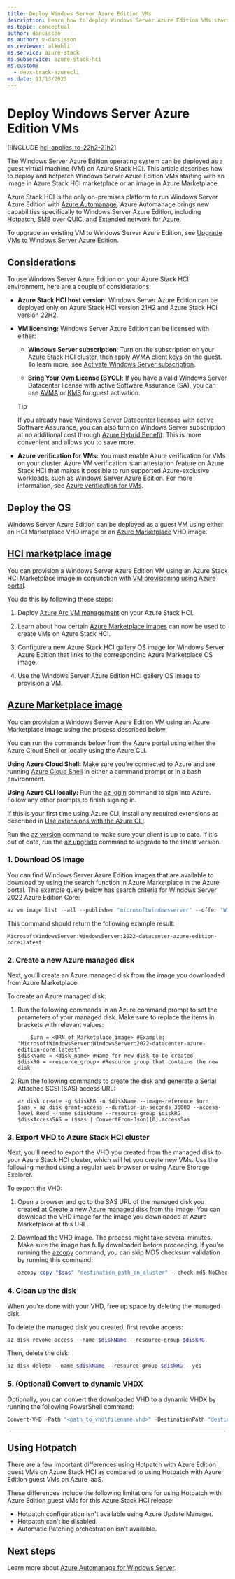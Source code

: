 ```yaml
---
title: Deploy Windows Server Azure Edition VMs
description: Learn how to deploy Windows Server Azure Edition VMs starting with an image in Azure Stack HCI Marketplace or Azure Marketplace.
ms.topic: conceptual
author: dansisson
ms.author: v-dansisson
ms.reviewer: alkohli
ms.service: azure-stack
ms.subservice: azure-stack-hci
ms.custom:
  - devx-track-azurecli
ms.date: 11/13/2023
---
```


# Deploy Windows Server Azure Edition VMs

[!INCLUDE [hci-applies-to-22h2-21h2](../../includes/hci-applies-to-22h2-21h2.md)]

The Windows Server Azure Edition operating system can be deployed as a guest virtual machine (VM) on Azure Stack HCI. This article describes how to deploy and hotpatch Windows Server Azure Edition VMs starting with an image in Azure Stack HCI marketplace or an image in Azure Marketplace.

Azure Stack HCI is the only on-premises platform to run Windows Server Azure Edition with [Azure Automanage](/azure/automanage/automanage-windows-server-services-overview). Azure Automanage brings new capabilities specifically to Windows Server Azure Edition, including [Hotpatch](/azure/automanage/automanage-hotpatch), [SMB over QUIC](/windows-server/storage/file-server/smb-over-quic), and [Extended network for Azure](/windows-server/manage/windows-admin-center/azure/azure-extended-network).

To upgrade an existing VM to Windows Server Azure Edition, see [Upgrade VMs to Windows Server Azure Edition](upgrade-vm-windows-server-azure-edition.md).

## Considerations

To use Windows Server Azure Edition on your Azure Stack HCI environment, here are a couple of considerations:

- **Azure Stack HCI host version:**  Windows Server Azure Edition can be deployed only on Azure Stack HCI version 21H2 and Azure Stack HCI version 22H2.

- **VM licensing:**  Windows Server Azure Edition can be licensed with either:

  - **Windows Server subscription**: Turn on the subscription on your Azure Stack HCI cluster, then apply [AVMA client keys](/windows-server/get-started/automatic-vm-activation#avma-keys) on the guest. To learn more, see [Activate Windows Server subscription](vm-activate.md#activate-windows-server-subscription).

  - **Bring Your Own License (BYOL)**: If you have a valid Windows Server Datacenter license with active Software Assurance (SA), you can use [AVMA](vm-activate.md#activate-bring-your-own-license-byol-through-avma) or [KMS](/windows-server/get-started/kms-client-activation-keys) for guest activation.

   > [!Tip]
   > If you already have Windows Server Datacenter licenses with active Software Assurance, you can also turn on Windows Server subscription at no additional cost through [Azure Hybrid Benefit](../concepts/azure-hybrid-benefit-hci.md?tabs=azureportal). This is more convenient and allows you to save more.

- **Azure verification for VMs:** You must enable Azure verification for VMs on your cluster. Azure VM verification is an attestation feature on Azure Stack HCI that makes it possible to run supported Azure-exclusive workloads, such as Windows Server Azure Edition. For more information, see [Azure verification for VMs](../deploy/azure-verification.md).


## Deploy the OS

Windows Server Azure Edition can be deployed as a guest VM using either an HCI Marketplace VHD image or an [Azure Marketplace](/marketplace/azure-marketplace-overview) VHD image.

## [HCI marketplace image](#tab/hci)

You can provision a Windows Server Azure Edition VM using an Azure Stack HCI Marketplace image in conjunction with [VM provisioning using Azure portal](azure-arc-vm-management-overview.md).

You do this by following these steps:

1. Deploy [Azure Arc VM management](azure-arc-vm-management-overview.md#) on your Azure Stack HCI.

1. Learn about how certain [Azure Marketplace images](virtual-machine-image-azure-marketplace.md) can now be used to create VMs on Azure Stack HCI.

1. Configure a new Azure Stack HCI gallery OS image for Windows Server Azure Edition that links to the corresponding Azure Marketplace OS image.

1. Use the Windows Server Azure Edition HCI gallery OS image to provision a VM.

## [Azure Marketplace image](#tab/azure)

You can provision a Windows Server Azure Edition VM using an Azure Marketplace image using the process described below.

You can run the commands below from the Azure portal using either the Azure Cloud Shell or locally using the Azure CLI.

**Using Azure Cloud Shell:** Make sure you're connected to Azure and are running [Azure Cloud Shell](/azure/cloud-shell/overview) in either a command prompt or in a bash environment.

**Using Azure CLI locally:** Run the [az login](/cli/azure/reference-index?#az-login) command to sign into Azure. Follow any other prompts to finish signing in.

If this is your first time using Azure CLI, install any required extensions as described in [Use extensions with the Azure CLI](/cli/azure/azure-cli-extensions-overview).

Run the [az version](/cli/azure/reference-index?#az-version) command to make sure your client is up to date. If it's out of date, run the [az upgrade](/cli/azure/reference-index?#az-upgrade) command to upgrade to the latest version.

### 1. Download OS image

You can find Windows Server Azure Edition images that are available to download by using the search function in Azure Marketplace in the Azure portal. The example query below has search criteria for Windows Server 2022 Azure Edition Core:

```powershell
az vm image list --all --publisher "microsoftwindowsserver" --offer "WindowsServer" --sku "2022-datacenter-azure-edition-core"
```

This command should return the following example result:

```output
MicrosoftWindowsServer:WindowsServer:2022-datacenter-azure-edition-core:latest
```

### 2. Create a new Azure managed disk

Next, you'll create an Azure managed disk from the image you downloaded from Azure Marketplace.

To create an Azure managed disk:

1. Run the following commands in an Azure command prompt to set the parameters of your managed disk. Make sure to replace the items in brackets with relevant values:

    ```azurecli
        $urn = <URN_of_Marketplace_image> #Example: "MicrosoftWindowsServer:WindowsServer:2022-datacenter-azure-edition-core:latest"
    $diskName = <disk_name> #Name for new disk to be created
    $diskRG = <resource_group> #Resource group that contains the new disk
    ```

1. Run the following commands to create the disk and generate a Serial Attached SCSI (SAS) access URL:

    ```azurecli
    az disk create -g $diskRG -n $diskName --image-reference $urn
    $sas = az disk grant-access --duration-in-seconds 36000 --access-level Read --name $diskName --resource-group $diskRG
    $diskAccessSAS = ($sas | ConvertFrom-Json)[0].accessSas
    ```

### 3. Export VHD to Azure Stack HCI cluster

Next, you'll need to export the VHD you created from the managed disk to your Azure Stack HCI cluster, which will let you create new VMs. Use the following method using a regular web browser or using Azure Storage Explorer.

To export the VHD:

1. Open a browser and go to the SAS URL of the managed disk you created at [Create a new Azure managed disk from the image](/azure/virtual-desktop/azure-stack-hci#create-a-new-azure-managed-disk-from-the-image). You can download the VHD image for the image you downloaded at Azure Marketplace at this URL.

1. Download the VHD image. The process might take several minutes. Make sure the image has fully downloaded before proceeding. If you're running the [azcopy](/azure/storage/common/storage-ref-azcopy) command, you can skip MD5 checksum validation by running this command:

    ```powershell
    azcopy copy "$sas" "destination_path_on_cluster" --check-md5 NoCheck
    ```

### 4. Clean up the disk

When you're done with your VHD, free up space by deleting the managed disk.

To delete the managed disk you created, first revoke access:

```powershell
az disk revoke-access --name $diskName --resource-group $diskRG 
```

Then, delete the disk:

```powershell
az disk delete --name $diskName --resource-group $diskRG --yes
```

### 5. (Optional) Convert to dynamic VHDX

Optionally, you can convert the downloaded VHD to a dynamic VHDX by running the following PowerShell command:

```powershell
Convert-VHD -Path "<path_to_vhd\filename.vhd>" -DestinationPath "destination_path_on_cluster\filename.vhdx" -VHDType Dynamic
```

---

## Using Hotpatch

There are a few important differences using Hotpatch with Azure Edition guest VMs on Azure Stack HCI as compared to using Hotpatch with Azure Edition guest VMs on Azure IaaS.

These differences include the following limitations for using Hotpatch with Azure Edition guest VMs for this Azure Stack HCI release:

- Hotpatch configuration isn't available using Azure Update Manager.
- Hotpatch can't be disabled.
- Automatic Patching orchestration isn't available.

## Next steps

Learn more about [Azure Automanage for Windows Server](/azure/automanage/automanage-windows-server-services-overview).
